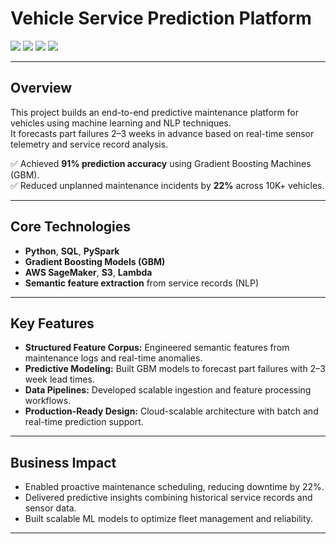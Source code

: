 # Vehicle Service Prediction Platform

[![](https://img.shields.io/badge/Python-3776AB?style=for-the-badge&logo=python&logoColor=white)](https://www.python.org) 
[![](https://img.shields.io/badge/Spark-FF9900?style=for-the-badge&logo=apachespark&logoColor=white)](https://spark.apache.org) 
[![](https://img.shields.io/badge/AWS-232F3E?style=for-the-badge&logo=amazonaws&logoColor=white)](https://aws.amazon.com) 
[![](https://img.shields.io/badge/SQL-003B57?style=for-the-badge&logo=postgresql&logoColor=white)](https://www.postgresql.org)

---

##  Overview
This project builds an end-to-end predictive maintenance platform for vehicles using machine learning and NLP techniques.  
It forecasts part failures 2–3 weeks in advance based on real-time sensor telemetry and service record analysis.

✅ Achieved **91% prediction accuracy** using Gradient Boosting Machines (GBM).  
✅ Reduced unplanned maintenance incidents by **22%** across 10K+ vehicles.

---

##  Core Technologies
- **Python**, **SQL**, **PySpark**
- **Gradient Boosting Models (GBM)**
- **AWS SageMaker**, **S3**, **Lambda**
- **Semantic feature extraction** from service records (NLP)

---

##  Key Features
- **Structured Feature Corpus:** Engineered semantic features from maintenance logs and real-time anomalies.
- **Predictive Modeling:** Built GBM models to forecast part failures with 2–3 week lead times.
- **Data Pipelines:** Developed scalable ingestion and feature processing workflows.
- **Production-Ready Design:** Cloud-scalable architecture with batch and real-time prediction support.

---

##  Business Impact
- Enabled proactive maintenance scheduling, reducing downtime by 22%.
- Delivered predictive insights combining historical service records and sensor data.
- Built scalable ML models to optimize fleet management and reliability.

---



